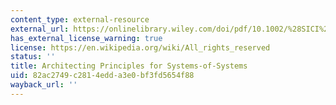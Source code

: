 ```yaml
---
content_type: external-resource
external_url: https://onlinelibrary.wiley.com/doi/pdf/10.1002/%28SICI%291520-6858%281998%291%3A4%3C267%3A%3AAID-SYS3%3E3.0.CO%3B2-D
has_external_license_warning: true
license: https://en.wikipedia.org/wiki/All_rights_reserved
status: ''
title: Architecting Principles for Systems-of-Systems
uid: 82ac2749-c281-4edd-a3e0-bf3fd5654f88
wayback_url: ''
---
```

